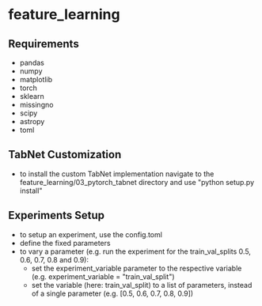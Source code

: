 # feature_learning

## Requirements
- pandas
- numpy
- matplotlib
- torch
- sklearn
- missingno
- scipy
- astropy
- toml

## TabNet Customization
- to install the custom TabNet implementation navigate to the feature_learning/03_pytorch_tabnet directory and use "python setup.py install"

## Experiments Setup
- to setup an experiment, use the config.toml
- define the fixed parameters
- to vary a parameter (e.g. run the experiment for the train_val_splits 0.5, 0.6, 0.7, 0.8 and 0.9):
	- set the experiment_variable parameter to the respective variable (e.g. experiment_variable = "train_val_split")
	- set the variable (here: train_val_split) to a list of parameters, instead of a single parameter (e.g. [0.5, 0.6, 0.7, 0.8, 0.9])